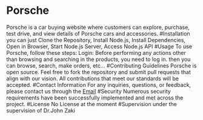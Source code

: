 # Porsche
Porsche is a car buying website where customers can explore, purchase, test drive, and view details of Porsche cars and accessories.
#Installation
you can just Clone the Repository, Install Node.js, Install Dependencies, Open in Browser, Start Node.js Server, Access Node.js API
#Usage
To use Porsche, follow these steps:
Login:
Before performing any actions other than browsing and searching in the products, you need to log in.
then you can browse, search, make orders, etc...
#Contributing Guidelines
Porsche is open source. Feel free to fork the repository and submit pull requests that align with our vision. All contributions that meet our standards will be accepted.
#Contact Information
For any inquiries, questions, or feedback, please contact us through the [Email](mailto:abdelrahman.elnagar@student.giu-uni.de)
#Security
Numerous security requirements have been successfully implemented and met across the project.
#License
No License at the moment
#Supervision
under the supervision of Dr.John Zaki
